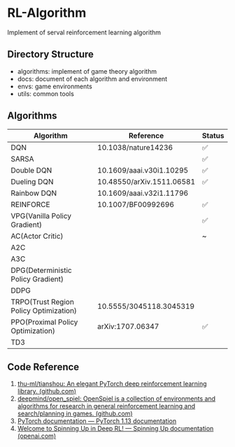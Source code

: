 # RL-Algorithm
Implement of serval reinforcement learning algorithm


## Directory Structure

- algorithms: implement of game theory algorithm
- docs: document of each algorithm and environment
- envs: game environments
- utils: common tools

## Algorithms



| Algorithm                              | Reference                 | Status             |
| -------------------------------------- | ------------------------- | ------------------ |
| DQN                                    | 10.1038/nature14236       | :white_check_mark: |
| SARSA                                  |                           | :white_check_mark: |
| Double DQN                             | 10.1609/aaai.v30i1.10295  | :white_check_mark: |
| Dueling DQN                            | 10.48550/arXiv.1511.06581 | :white_check_mark: |
| Rainbow DQN                            | 10.1609/aaai.v32i1.11796  |                    |
| REINFORCE                              | 10.1007/BF00992696        | :white_check_mark: |
| VPG(Vanilla Policy Gradient)           |                           | :white_check_mark: |
| AC(Actor Critic)                       |                           | ~                  |
| A2C                                    |                           |                    |
| A3C                                    |                           |                    |
| DPG(Deterministic Policy Gradient)     |                           |                    |
| DDPG                                   |                           |                    |
| TRPO(Trust Region Policy Optimization) | 10.5555/3045118.3045319   |                    |
| PPO(Proximal Policy Optimization)      | arXiv:1707.06347          | :white_check_mark: |
| TD3                                    |                           |                    |

## Code Reference

1. [thu-ml/tianshou: An elegant PyTorch deep reinforcement learning library. (github.com)](https://github.com/thu-ml/tianshou)
2. [deepmind/open_spiel: OpenSpiel is a collection of environments and algorithms for research in general reinforcement learning and search/planning in games. (github.com)](https://github.com/deepmind/open_spiel)
3. [PyTorch documentation — PyTorch 1.13 documentation](https://pytorch.org/docs/stable/index.html)
4. [Welcome to Spinning Up in Deep RL! — Spinning Up documentation (openai.com)](https://spinningup.openai.com/en/latest/)
